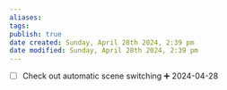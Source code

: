 ```yaml
---
aliases: 
tags: 
publish: true
date created: Sunday, April 28th 2024, 2:39 pm
date modified: Sunday, April 28th 2024, 2:39 pm
---
```


- [ ] Check out automatic scene switching ➕ 2024-04-28